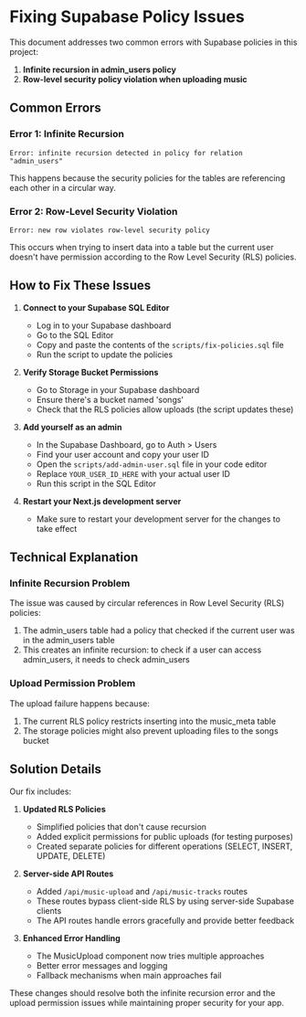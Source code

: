 # Fixing Supabase Policy Issues

This document addresses two common errors with Supabase policies in this project:
1. **Infinite recursion in admin_users policy**
2. **Row-level security policy violation when uploading music**

## Common Errors

### Error 1: Infinite Recursion
```
Error: infinite recursion detected in policy for relation "admin_users"
```

This happens because the security policies for the tables are referencing each other in a circular way.

### Error 2: Row-Level Security Violation
```
Error: new row violates row-level security policy
```

This occurs when trying to insert data into a table but the current user doesn't have permission according to the Row Level Security (RLS) policies.

## How to Fix These Issues

1. **Connect to your Supabase SQL Editor**
   - Log in to your Supabase dashboard
   - Go to the SQL Editor
   - Copy and paste the contents of the `scripts/fix-policies.sql` file
   - Run the script to update the policies

2. **Verify Storage Bucket Permissions**
   - Go to Storage in your Supabase dashboard
   - Ensure there's a bucket named 'songs'
   - Check that the RLS policies allow uploads (the script updates these)

3. **Add yourself as an admin**
   - In the Supabase Dashboard, go to Auth > Users
   - Find your user account and copy your user ID
   - Open the `scripts/add-admin-user.sql` file in your code editor
   - Replace `YOUR_USER_ID_HERE` with your actual user ID 
   - Run this script in the SQL Editor

4. **Restart your Next.js development server**
   - Make sure to restart your development server for the changes to take effect

## Technical Explanation

### Infinite Recursion Problem
The issue was caused by circular references in Row Level Security (RLS) policies:

1. The admin_users table had a policy that checked if the current user was in the admin_users table
2. This creates an infinite recursion: to check if a user can access admin_users, it needs to check admin_users

### Upload Permission Problem
The upload failure happens because:

1. The current RLS policy restricts inserting into the music_meta table
2. The storage policies might also prevent uploading files to the songs bucket

## Solution Details

Our fix includes:

1. **Updated RLS Policies**
   - Simplified policies that don't cause recursion
   - Added explicit permissions for public uploads (for testing purposes)
   - Created separate policies for different operations (SELECT, INSERT, UPDATE, DELETE)

2. **Server-side API Routes**
   - Added `/api/music-upload` and `/api/music-tracks` routes
   - These routes bypass client-side RLS by using server-side Supabase clients
   - The API routes handle errors gracefully and provide better feedback

3. **Enhanced Error Handling**
   - The MusicUpload component now tries multiple approaches
   - Better error messages and logging
   - Fallback mechanisms when main approaches fail

These changes should resolve both the infinite recursion error and the upload permission issues while maintaining proper security for your app.
